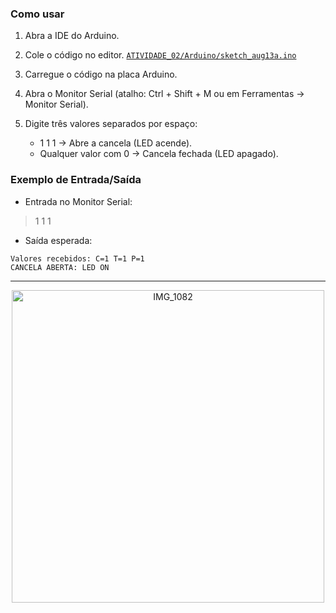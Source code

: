### Como usar

1. Abra a IDE do Arduino.

2. Cole o código no editor. [`ATIVIDADE_02/Arduino/sketch_aug13a.ino`](ATIVIDADE_02/Arduino/sketch_aug13a.ino)

3. Carregue o código na placa Arduino.

4. Abra o Monitor Serial (atalho: Ctrl + Shift + M ou em Ferramentas → Monitor Serial).

5. Digite três valores separados por espaço:
    - 1 1 1 → Abre a cancela (LED acende).
    - Qualquer valor com 0 → Cancela fechada (LED apagado).

### Exemplo de Entrada/Saída
- Entrada no Monitor Serial:
> 1 1 1

- Saída esperada:
```
Valores recebidos: C=1 T=1 P=1
CANCELA ABERTA: LED ON
```

--- 

<p align="center">
  <img src="https://github.com/user-attachments/assets/7077966d-02d8-457f-8765-610f5aa0f297" alt="IMG_1082" width="500"/>
</p>
